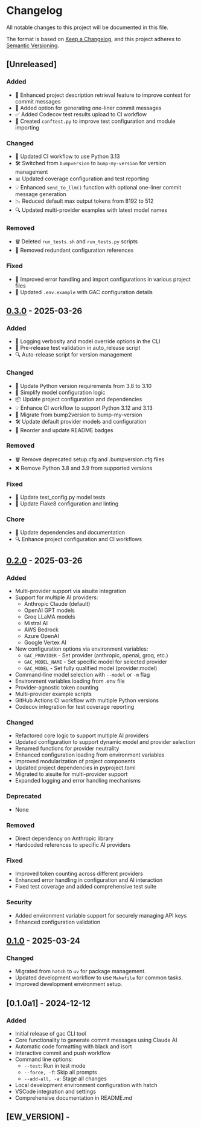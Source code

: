 <!-- markdownlint-disable MD024-->

# Changelog

All notable changes to this project will be documented in this file.

The format is based on [Keep a Changelog](https://keepachangelog.com/en/1.0.0/),
and this project adheres to [Semantic Versioning](https://semver.org/spec/v2.0.0.html).

## [Unreleased]

### Added

- 🌟 Enhanced project description retrieval feature to improve context for commit messages
- 📝 Added option for generating one-liner commit messages
- ✅ Added Codecov test results upload to CI workflow
- 📝 Created `conftest.py` to improve test configuration and module importing

### Changed

- 🔧 Updated CI workflow to use Python 3.13
- 🛠️ Switched from `bumpversion` to `bump-my-version` for version management
- 📊 Updated coverage configuration and test reporting
- 💡 Enhanced `send_to_llm()` function with optional one-liner commit message generation
- 📉 Reduced default max output tokens from 8192 to 512
- 🔍 Updated multi-provider examples with latest model names

### Removed

- 🗑️ Deleted `run_tests.sh` and `run_tests.py` scripts
- 🧹 Removed redundant configuration references

### Fixed

- 🐛 Improved error handling and import configurations in various project files
- 📝 Updated `.env.example` with GAC configuration details

## [0.3.0] - 2025-03-26

### Added

- 🚀 Logging verbosity and model override options in the CLI
- 🔧 Pre-release test validation in auto_release script
- 🔍 Auto-release script for version management

### Changed

- 🔄 Update Python version requirements from 3.8 to 3.10
- 🚧 Simplify model configuration logic
- 📦 Update project configuration and dependencies
- 💡 Enhance CI workflow to support Python 3.12 and 3.13
- 🔧 Migrate from bump2version to bump-my-version
- 🛠️ Update default provider models and configuration
- 📝 Reorder and update README badges

### Removed

- 🗑️ Remove deprecated setup.cfg and .bumpversion.cfg files
- ❌ Remove Python 3.8 and 3.9 from supported versions

### Fixed

- 🐛 Update test_config.py model tests
- 🔧 Update Flake8 configuration and linting

### Chore

- 📝 Update dependencies and documentation
- 🔍 Enhance project configuration and CI workflows

## [0.2.0] - 2025-03-26

### Added

- Multi-provider support via aisuite integration
- Support for multiple AI providers:
  - Anthropic Claude (default)
  - OpenAI GPT models
  - Groq LLaMA models
  - Mistral AI
  - AWS Bedrock
  - Azure OpenAI
  - Google Vertex AI
- New configuration options via environment variables:
  - `GAC_PROVIDER` - Set provider (anthropic, openai, groq, etc.)
  - `GAC_MODEL_NAME` - Set specific model for selected provider
  - `GAC_MODEL` - Set fully qualified model (provider:model)
- Command-line model selection with `--model` or `-m` flag
- Environment variables loading from .env file
- Provider-agnostic token counting
- Multi-provider example scripts
- GitHub Actions CI workflow with multiple Python versions
- Codecov integration for test coverage reporting

### Changed

- Refactored core logic to support multiple AI providers
- Updated configuration to support dynamic model and provider selection
- Renamed functions for provider neutrality
- Enhanced configuration loading from environment variables
- Improved modularization of project components
- Updated project dependencies in pyproject.toml
- Migrated to aisuite for multi-provider support
- Expanded logging and error handling mechanisms

### Deprecated

- None

### Removed

- Direct dependency on Anthropic library
- Hardcoded references to specific AI providers

### Fixed

- Improved token counting across different providers
- Enhanced error handling in configuration and AI interaction
- Fixed test coverage and added comprehensive test suite

### Security

- Added environment variable support for securely managing API keys
- Enhanced configuration validation

## [0.1.0] - 2025-03-24

### Changed

- Migrated from `hatch` to `uv` for package management.
- Updated development workflow to use `Makefile` for common tasks.
- Improved development environment setup.

## [0.1.0a1] - 2024-12-12

### Added

- Initial release of gac CLI tool
- Core functionality to generate commit messages using Claude AI
- Automatic code formatting with black and isort
- Interactive commit and push workflow
- Command line options:
  - `--test`: Run in test mode
  - `--force, -f`: Skip all prompts
  - `--add-all, -a`: Stage all changes
- Local development environment configuration with hatch
- VSCode integration and settings
- Comprehensive documentation in README.md

[0.3.0]: https://github.com/cellwebb/gac/releases/tag/v0.3.0
[0.2.0]: https://github.com/cellwebb/gac/releases/tag/v0.2.0
[0.1.0]: https://github.com/cellwebb/gac/releases/tag/v0.1.0
## [EW_VERSION] - 
